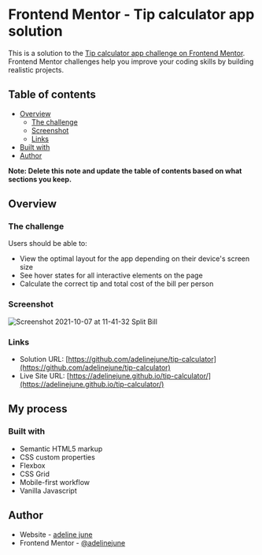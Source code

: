 # Frontend Mentor - Tip calculator app solution

This is a solution to the [Tip calculator app challenge on Frontend Mentor](https://www.frontendmentor.io/challenges/tip-calculator-app-ugJNGbJUX). Frontend Mentor challenges help you improve your coding skills by building realistic projects.

## Table of contents

- [Overview](#overview)
  - [The challenge](#the-challenge)
  - [Screenshot](#screenshot)
  - [Links](#links)
- [Built with](#built-with)
- [Author](#author)

**Note: Delete this note and update the table of contents based on what sections you keep.**

## Overview

### The challenge

Users should be able to:

- View the optimal layout for the app depending on their device's screen size
- See hover states for all interactive elements on the page
- Calculate the correct tip and total cost of the bill per person

### Screenshot

![Screenshot 2021-10-07 at 11-41-32 Split Bill](https://user-images.githubusercontent.com/75600902/136322263-4874dafe-2669-448f-8d07-855c61a2f6ab.png)

### Links

- Solution URL: [https://github.com/adelinejune/tip-calculator](https://github.com/adelinejune/tip-calculator)
- Live Site URL: [https://adelinejune.github.io/tip-calculator/](https://adelinejune.github.io/tip-calculator/)

## My process

### Built with

- Semantic HTML5 markup
- CSS custom properties
- Flexbox
- CSS Grid
- Mobile-first workflow
- Vanilla Javascript

## Author

- Website - [adeline june](https://github.com/adelinejune)
- Frontend Mentor - [@adelinejune](https://www.frontendmentor.io/profile/adelinejune)
